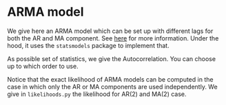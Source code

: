 # ARMA model

We give here an ARMA model which can be set up with different lags for both the AR and MA component.
See [here](https://en.wikipedia.org/wiki/Autoregressive%E2%80%93moving-average_model#ARMA_model) for more information.
Under the hood, it uses the `statsmodels` package to implement that.

As possible set of statistics, we give the Autocorrelation. You can choose up to which order to use.

Notice that the exact likelihood of ARMA models can be computed in the case in which only the AR or MA components are used independently. We give in `likelihoods.py` the likelihood for AR(2) and MA(2) case.  
